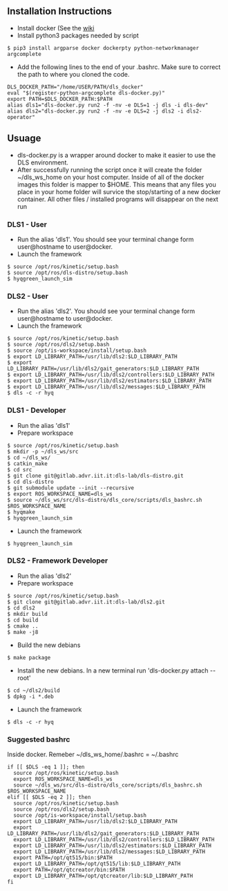 ## Installation Instructions

- Install docker (See the [wiki](https://gitlab.advr.iit.it/Wiki/DLS_Lab_wiki/-/wikis/Docker)
- Install python3 packages needed by script
```
$ pip3 install argparse docker dockerpty python-networkmanager argcomplete
```
- Add the following lines to the end of your .bashrc. Make sure to correct the path to where you cloned the code.
```
DLS_DOCKER_PATH="/home/USER/PATH/dls_docker"
eval "$(register-python-argcomplete dls-docker.py)"
export PATH=$DLS_DOCKER_PATH:$PATH
alias dls1="dls-docker.py run2 -f -nv -e DLS=1 -j dls -i dls-dev"
alias dls2="dls-docker.py run2 -f -nv -e DLS=2 -j dls2 -i dls2-operator"
```

## Usuage
- dls-docker.py is a wrapper around docker to make it easier to use the DLS environment.
- After successfully running the script once it will create the folder ~/dls_ws_home on your host computer.  Inside of all of the docker images this folder is mapper to $HOME.  This means that any files you place in your home folder will survice the stop/starting of a new docker container.  All other files / installed programs will disappear on the next run

### DLS1 - User
- Run the alias 'dls1'.  You should see your terminal change form user@hostname to user@docker.
- Launch the framework
```
$ source /opt/ros/kinetic/setup.bash
$ source /opt/ros/dls-distro/setup.bash
$ hyqgreen_launch_sim
```

### DLS2 - User
- Run the alias 'dls2'.  You should see your terminal change form user@hostname to user@docker.
- Launch the framework
```
$ source /opt/ros/kinetic/setup.bash
$ source /opt/ros/dls2/setup.bash
$ source /opt/is-workspace/install/setup.bash
$ export LD_LIBRARY_PATH=/usr/lib/dls2:$LD_LIBRARY_PATH
$ export LD_LIBRARY_PATH=/usr/lib/dls2/gait_generators:$LD_LIBRARY_PATH
$ export LD_LIBRARY_PATH=/usr/lib/dls2/controllers:$LD_LIBRARY_PATH
$ export LD_LIBRARY_PATH=/usr/lib/dls2/estimators:$LD_LIBRARY_PATH
$ export LD_LIBRARY_PATH=/usr/lib/dls2/messages:$LD_LIBRARY_PATH
$ dls -c -r hyq
```

### DLS1 - Developer
- Run the alias 'dls1'
- Prepare workspace
```
$ source /opt/ros/kinetic/setup.bash
$ mkdir -p ~/dls_ws/src
$ cd ~/dls_ws/
$ catkin_make
$ cd src
$ git clone git@gitlab.advr.iit.it:dls-lab/dls-distro.git
$ cd dls-distro
$ git submodule update --init --recursive
$ export ROS_WORKSPACE_NAME=dls_ws
$ source ~/dls_ws/src/dls-distro/dls_core/scripts/dls_bashrc.sh $ROS_WORKSPACE_NAME
$ hyqmake
$ hyqgreen_launch_sim
```
- Launch the framework
```
$ hyqgreen_launch_sim
```

### DLS2 - Framework Developer
- Run the alias 'dls2'
- Prepare workspace
```
$ source /opt/ros/kinetic/setup.bash
$ git clone git@gitlab.advr.iit.it:dls-lab/dls2.git
$ cd dls2
$ mkdir build
$ cd build
$ cmake ..
$ make -j8
```
- Build the new debians
```
$ make package
```
- Install the new debians.  In a new terminal run 'dls-docker.py attach --root'
```
$ cd ~/dls2/build
$ dpkg -i *.deb
```
- Launch the framework
```
$ dls -c -r hyq
```

### Suggested bashrc
Inside docker. Remeber ~/dls_ws_home/.bashrc = ~/.bashrc
```
if [[ $DLS -eq 1 ]]; then
  source /opt/ros/kinetic/setup.bash
  export ROS_WORKSPACE_NAME=dls_ws
  source ~/dls_ws/src/dls-distro/dls_core/scripts/dls_bashrc.sh $ROS_WORKSPACE_NAME
elif [[ $DLS -eq 2 ]]; then
  source /opt/ros/kinetic/setup.bash
  source /opt/ros/dls2/setup.bash
  source /opt/is-workspace/install/setup.bash
  export LD_LIBRARY_PATH=/usr/lib/dls2:$LD_LIBRARY_PATH
  export LD_LIBRARY_PATH=/usr/lib/dls2/gait_generators:$LD_LIBRARY_PATH
  export LD_LIBRARY_PATH=/usr/lib/dls2/controllers:$LD_LIBRARY_PATH
  export LD_LIBRARY_PATH=/usr/lib/dls2/estimators:$LD_LIBRARY_PATH
  export LD_LIBRARY_PATH=/usr/lib/dls2/messages:$LD_LIBRARY_PATH
  export PATH=/opt/qt515/bin:$PATH
  export LD_LIBRARY_PATH=/opt/qt515/lib:$LD_LIBRARY_PATH
  export PATH=/opt/qtcreator/bin:$PATH
  export LD_LIBRARY_PATH=/opt/qtcreator/lib:$LD_LIBRARY_PATH
fi
```
